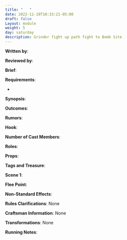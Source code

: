 ```yaml
---
title: "   "
date: 2022-11-10T10:33:21-05:00
draft: false
Layout: module
weight: 5
day: saturday
description: Grinder fight up path fight to Bomb Site 
---
```


**Written by**: 

**Reviewed by**: 

**Brief**: 

**Requirements**: 

- 

**Synopsis**: 

**Outcomes**:

**Rumors**: 

**Hook**: 

**Number of Cast Members**: 

**Roles**: 

**Props**: 

**Tags and Treasure**: 

**Scene 1**: 

**Flee Point**: 

**Non-Standard Effects**: 

**Rules Clarifications**: None 

**Craftsman Information**: None

**Transformations**: None

**Running Notes**: 
